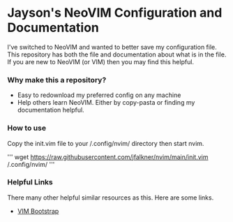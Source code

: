 # Jayson's NeoVIM Configuration and Documentation

I've switched to NeoVIM and wanted to better save my configuration file. This repository has both the file and documentation about what is in the file. If you are new to NeoVIM (or VIM) then you may find this helpful.

### Why make this a repository?

* Easy to redownload my preferred config on any machine
* Help others learn NeoVIM. Either by copy-pasta or finding my documentation helpful.

### How to use

Copy the init.vim file to your /.config/nvim/ directory then start nvim.

'''
wget https://raw.githubusercontent.com/jfalkner/nvim/main/init.vim /.config/nvim/
'''

### Helpful Links

There many other helpful similar resources as this. Here are some links.

* [VIM Bootstrap](https://github.com/editor-bootstrap/vim-bootstrap)
